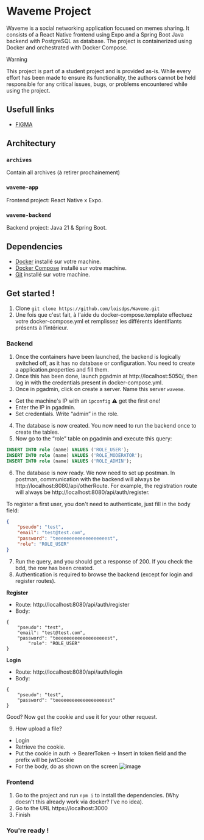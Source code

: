 # Waveme Project

Waveme is a social networking application focused on memes sharing. It consists of a React Native frontend using Expo and a Spring Boot Java backend with PostgreSQL as database. The project is containerized using Docker and orchestrated with Docker Compose.

> [!WARNING]
> This project is part of a student project and is provided as-is. While every effort has been made to ensure its functionality, the authors cannot be held responsible for any critical issues, bugs, or problems encountered while using the project.

## Usefull links
- [FIGMA](https://www.figma.com/design/Y2lEnBAA5OJLVWoeQz6Ptd/Waveme?node-id=0-1&node-type=canvas&t=GhNvvwdEAVWkzJTs-0)

## Architectury
### `archives`
Contain all archives (à retirer prochainement)
### `waveme-app`
Frontend project: React Native x Expo.
### `waveme-backend`
Backend project: Java 21 & Spring Boot.

## Dependencies
- [Docker](https://www.docker.com/get-started) installé sur votre machine.
- [Docker Compose](https://docs.docker.com/compose/install/) installé sur votre machine.
- [Git](https://git-scm.com/downloads) installé sur votre machine.

## Get started !
1. Clone `git clone https://github.com/loisdps/Waveme.git`
2. Une fois que c'est fait, à l'aide du docker-compose.template effectuez votre docker-compose.yml et remplissez
les différents identifiants présents à l'intérieur.

### Backend
1. Once the containers have been launched, the backend is logically switched off, as it has no database or configuration. You need to create a application.properties and fill them.
2. Once this has been done, launch pgadmin at http://localhost:5050/, then log in with the credentials present in docker-compose.yml.
3. Once in pgadmin, click on create a server. Name this server `waveme`.
- Get the machine's IP with an `ipconfig` :warning: get the first one!
- Enter the IP in pgadmin.
- Set credentials. Write “admin” in the role.
4. The database is now created. You now need to run the backend once to create the tables.
5. Now go to the “role” table on pgadmin and execute this query:
```sql
INSERT INTO role (name) VALUES ('ROLE_USER');
INSERT INTO role (name) VALUES ('ROLE_MODERATOR');
INSERT INTO role (name) VALUES ('ROLE_ADMIN');
```
6. The database is now ready. We now need to set up postman. In postman, communication with the backend will always be http://localhost:8080/api/otherRoute.
For example, the registration route will always be http://localhost:8080/api/auth/register.

To register a first user, you don't need to authenticate, just fill in the body field:
```json
{
    "pseudo": "test",
    "email": "test@test.com",
    "password": "teeeeeeeeeeeeeeeeeeest",
    "role": "ROLE_USER"
}
```
7. Run the query, and you should get a response of 200. If you check the bdd, the row has been created.
8. Authentication is required to browse the backend (except for login and register routes).

**Register**
- Route: http://localhost:8080/api/auth/register
- Body:
```
{
    "pseudo": "test",
    "email": "test@test.com",
    "password": "teeeeeeeeeeeeeeeeeeest",
        "role": "ROLE_USER"
}
```

**Login**
- Route: http://localhost:8080/api/auth/login
- Body:
```
{
    "pseudo": "test",
    "password": "teeeeeeeeeeeeeeeeeeest"
}
```
Good? Now get the cookie and use it for your other request.

9. How upload a file?
- Login
- Retrieve the cookie.
- Put the cookie in auth -> BearerToken -> Insert in token field and the prefix will be jwtCookie
- For the body, do as shown on the screen
![image](https://github.com/user-attachments/assets/25a822d9-55a4-47b8-b073-c8d63c6c6141)


### Frontend
1. Go to the project and run `npm i` to install the dependencies. (Why doesn't this already work via docker? I've no idea).
2. Go to the URL https://localhost:3000
3. Finish

### You're ready !
